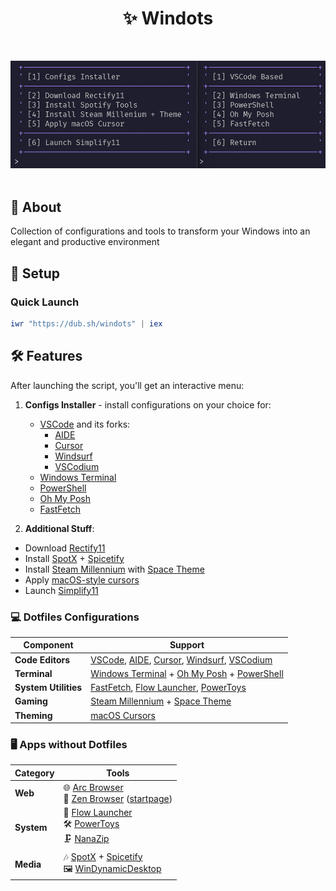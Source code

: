 <h1 align="center">✨ Windots </h1>

<br>

![](assets/main.png)<br/><br/>

## 🌟 About

Сollection of configurations and tools to transform your Windows into an elegant and productive environment

## 🚀 Setup

### Quick Launch

```powershell
iwr "https://dub.sh/windots" | iex
```

## 🛠️ Features

After launching the script, you'll get an interactive menu:

1. **Configs Installer** - install configurations on your choice for:

   - [VSCode](https://code.visualstudio.com/) and its forks:
     - [AIDE](https://github.com/codestoryai/aide)
     - [Cursor](https://cursor.sh/)
     - [Windsurf](https://windsurf.io/)
     - [VSCodium](https://vscodium.com/)
   - [Windows Terminal](https://github.com/microsoft/terminal)
   - [PowerShell](https://learn.microsoft.com/en-us/powershell/)
   - [Oh My Posh](https://ohmyposh.dev/)
   - [FastFetch](https://github.com/fastfetch-cli/fastfetch)

2. **Additional Stuff**:

- Download [Rectify11](https://rectify11.net/)
- Install [SpotX](https://github.com/SpotX-Official/SpotX) + [Spicetify](https://spicetify.app/)
- Install [Steam Millennium](https://steambrew.app/) with [Space Theme](https://github.com/SpaceTheme/Steam)
- Apply [macOS-style cursors](https://github.com/ful1e5/apple_cursor)
- Launch [Simplify11](https://github.com/emylfy/Simplify11)

### 💻 Dotfiles Configurations

| Component            | Support                                                                                                                                                                                  |
| -------------------- | ---------------------------------------------------------------------------------------------------------------------------------------------------------------------------------------- |
| **Code Editors**     | [VSCode](https://code.visualstudio.com/), [AIDE](https://github.com/codestoryai/aide), [Cursor](https://cursor.sh/), [Windsurf](https://windsurf.io/), [VSCodium](https://vscodium.com/) |
| **Terminal**         | [Windows Terminal](https://github.com/microsoft/terminal) + [Oh My Posh](https://ohmyposh.dev/) + [PowerShell](https://learn.microsoft.com/en-us/powershell/)                            |
| **System Utilities** | [FastFetch](https://github.com/fastfetch-cli/fastfetch), [Flow Launcher](https://www.flowlauncher.com/), [PowerToys](https://learn.microsoft.com/windows/powertoys/)                     |
| **Gaming**           | [Steam Millennium](https://steambrew.app/) + [Space Theme](https://github.com/SpaceTheme/Steam?tab=readme-ov-file#)                                                                      |
| **Theming**          | [macOS Cursors](https://github.com/ful1e5/apple_cursor)                                                                                                                                  |

### 🖥️ Apps without Dotfiles

| Category   | Tools                                                                                                                                                                    |
| ---------- | ------------------------------------------------------------------------------------------------------------------------------------------------------------------------ |
| **Web**    | 🌐 [Arc Browser](https://thebrowser.company/)<br>🧘 [Zen Browser](https://zen.team/) ([startpage](https://github.com/mue/mue?tab=readme-ov-file#mue))                    |
| **System** | 🚀 [Flow Launcher](https://www.flowlauncher.com/)<br> 🛠️ [PowerToys](https://learn.microsoft.com/windows/powertoys/)<br> 🗜️ [NanaZip](https://github.com/M2Team/NanaZip) |
| **Media**  | 🎶 [SpotX](https://github.com/SpotX-Official/SpotX) + [Spicetify](https://spicetify.app/) <br> 🖼️ [WinDynamicDesktop](https://www.windynamicdesktop.com/)                |
